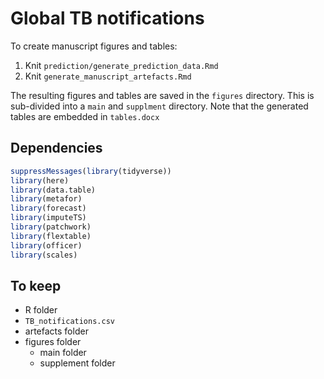 # Global TB notifications

To create manuscript figures and tables:

1. Knit `prediction/generate_prediction_data.Rmd`
2. Knit `generate_manuscript_artefacts.Rmd`

The resulting figures and tables are saved in the `figures` directory.
This is sub-divided into a `main` and `supplment` directory. Note that
the generated tables are embedded in `tables.docx`

## Dependencies

```r
suppressMessages(library(tidyverse))
library(here)
library(data.table)
library(metafor)
library(forecast)
library(imputeTS)
library(patchwork)
library(flextable)
library(officer)
library(scales)
```

## To keep

- R folder
- `TB_notifications.csv`
- artefacts folder
- figures folder
  - main folder
  - supplement folder
